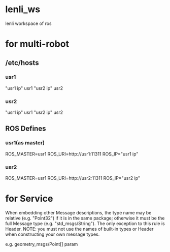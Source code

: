 # lenli_ws
lenli workspace of ros

# for multi-robot
## /etc/hosts
### usr1
"usr1 ip" usr1
"usr2 ip" usr2
### usr2
"usr1 ip" usr1
"usr2 ip" usr2

## ROS Defines
### usr1(as master)
ROS_MASTER=usr1
ROS_URI=http://usr1:11311
ROS_IP="usr1 ip"
### usr2 
ROS_MASTER=usr1
ROS_URI=http://usr2:11311
ROS_IP="usr2 ip"

# for Service
When embedding other Message descriptions, the type name may be relative (e.g. "Point32") if it is in the same package; otherwise it must be the full Message type (e.g. "std_msgs/String"). The only exception to this rule is Header.
NOTE: you must not use the names of built-in types or Header when constructing your own message types. 

e.g.
geometry_msgs/Point[] param

